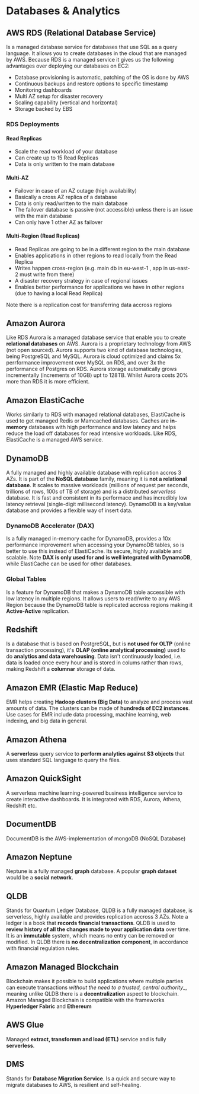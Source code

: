 # Databases & Analytics
## AWS RDS (Relational Database Service)
Is a managed database service for databases that use SQL as a query language. It allows you to create databases in the cloud that are managed by AWS. Because RDS is a managed service it gives us the following advantages over deploying our databases on EC2: 
- Database provisioning is automatic, patching of the OS is done by AWS
- Continuous backups and restore options to specific timestamp
- Monitoring dashboards
- Multi AZ setup for disaster recovery
- Scaling capability (vertical and horizontal)
- Storage backed by EBS

### RDS Deployments
#### Read Replicas
- Scale the read workload of your database
- Can create up to 15 Read Replicas
- Data is only written to the main database
#### Multi-AZ
- Failover in case of an AZ outage (high availability)
- Basically a cross AZ replica of a database
- Data is only read/written to the main database
- The failover database is passive (not accessible) unless there is an issue with the main database
- Can only have 1 other AZ as failover
#### Multi-Region (Read Replicas)
- Read Replicas are going to be in a different region to the main database
- Enables applications in other regions to read locally from the Read Replica
- Writes happen cross-region (e.g. main db in eu-west-1 , app in us-east-2 must write from there)
- A disaster recovery strategy in case of regional issues
- Enables better performance for applications we have in other regions (due to having a local Read Replica)

Note there is a replication cost for transferring data accross regions

## Amazon Aurora
Like RDS Aurora is a managed database service that enable you to create __relational databases__ on AWS. Aurora is a proprietary technology from AWS (not open sourced). Aurora supports two kind of database technologies, being PostgreSQL and MySQL. Aurora is cloud optimized and claims 5x perrformance improvement over MySQL on RDS, and over 3x the performance of Postgres on RDS. Aurora storage automatically grows incrementally (increments of 10GB) upt to 128TB. Whilst Aurora costs 20% more than RDS it is more efficient.

## Amazon ElastiCache
Works similarly to RDS with managed relational databases, ElastiCache is used to get managed Redis or Mamcached databases. Caches are __in-memory__ databases with high performance and low latency and helps reduce the load off databases for read intensive workloads. Like RDS, ElastiCache is a managed AWS service.

## DynamoDB
A fully managed and highly available database with replication accros 3 AZs. It is part of the __NoSQL database__ family, meaning it is __not a relational database__. It scales to massive workloads (millions of request per seconds, trillions of rows, 100s of TB of storage) and is a distributed _serverless_ database. It is fast and consistent in its performace and has incredibly low latency retrieval (single-digit millisecond latency). DynamoDB is a key/value database and provides a flexible way of insert data.

### DynamoDB Accelerator (DAX)
Is a fully managed in-memory cache for DynamoDB, provides a 10x performance improvement when accessing your DynamoDB tables, so is better to use this instead of ElastiCache. Its secure, highly available and scalable. Note __DAX is only used for and is well integrated with DynamoDB__, while ElastiCache can be used for other databases.

### Global Tables
Is a feature for DynamoDB that makes a DynamoDB table accessible with low latency in multiple regions. It allows users to read/write to any AWS Region because the DynamoDB table is replicated accross regions making it __Active-Active__ replication.

## Redshift
Is a database that is based on PostgreSQL, but is __not used for OLTP__ (online transaction processing), it's __OLAP (online analytical processing)__ used to do __analytics and data warehousing__. Data isn't continuously loaded, i.e. data is loaded once every hour and is stored in colums rather than rows, making Redshift a __columnar__ storage of data.

## Amazon EMR (Elastic Map Reduce)
EMR helps creating __Hadoop clusters (Big Data)__ to analyze and process vast amounts of data. The clusters can be made of __hundreds of EC2 instances__. Use cases for EMR include data processing, machine learning, web indexing, and big data in general.

## Amazon Athena
A __serverless__ query service to __perform analytics against S3 objects__ that uses standard SQL language to query the files.

## Amazon QuickSight
A serverless machine learning-powered business intelligence service to create interactive dashboards. It is integrated with RDS, Aurora, Athena, Redshift etc.

## DocumentDB
DocumentDB is the AWS-implementation of mongoDB (NoSQL Database)

## Amazon Neptune
Neptune is a fully managed __graph__ database. A popular __graph dataset__ would be a __social network__.

## QLDB
Stands for Quantum Ledger Database, QLDB is a fully managed database, is serverless, highly available and provides replication accross 3 AZs. Note a ledger is a book that __records financial transactions__. QLDB is used to __review history of all the changes made to your application data__ over time. It is an __immutable__ system, which means no entry can be removed or modified. In QLDB there is __no decentralization component__, in accordance with financial regulation rules.

## Amazon Managed Blockchain
Blockchain makes it possible to build applications where multiple parties can execute transactions _without the need to a trusted, central authority__, meaning unlike QLDB there is a __decentralization__ aspect to blockchain. Amazon Managed Blockchain is compatible with the frameworks __Hyperledger Fabric__ and __Ethereum__

## AWS Glue
Managed __extract, transformm and load (ETL)__ service and is fully __serverless__.

## DMS
Stands for __Database Migration Service__. Is a quick and secure way to migrate databases to AWS, is resilient and self-healing.